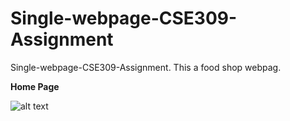 # Single-webpage-CSE309-Assignment
Single-webpage-CSE309-Assignment. This a food shop webpag.

**Home Page**


![alt text](https://github.com/Nakib00/Single-webpage-CSE309-Assignment/blob/main/Wabpage%20svreenshop.png?raw=true)
